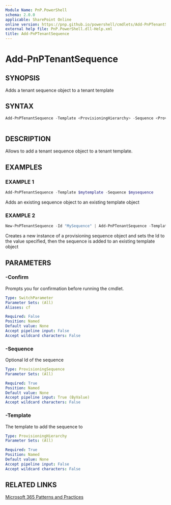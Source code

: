 ```yaml
---
Module Name: PnP.PowerShell
schema: 2.0.0
applicable: SharePoint Online
online version: https://pnp.github.io/powershell/cmdlets/Add-PnPTenantSequence.html
external help file: PnP.PowerShell.dll-Help.xml
title: Add-PnPTenantSequence
---
```

  
# Add-PnPTenantSequence

## SYNOPSIS
Adds a tenant sequence object to a tenant template

## SYNTAX

```powershell
Add-PnPTenantSequence -Template <ProvisioningHierarchy> -Sequence <ProvisioningSequence>  
 
```

## DESCRIPTION

Allows to add a tenant sequence object to a tenant template.

## EXAMPLES

### EXAMPLE 1
```powershell
Add-PnPTenantSequence -Template $mytemplate -Sequence $mysequence
```

Adds an existing sequence object to an existing template object

### EXAMPLE 2
```powershell
New-PnPTenantSequence -Id "MySequence" | Add-PnPTenantSequence -Template $template
```

Creates a new instance of a provisioning sequence object and sets the Id to the value specified, then the sequence is added to an existing template object

## PARAMETERS

### -Confirm
Prompts you for confirmation before running the cmdlet.

```yaml
Type: SwitchParameter
Parameter Sets: (All)
Aliases: cf

Required: False
Position: Named
Default value: None
Accept pipeline input: False
Accept wildcard characters: False
```

### -Sequence
Optional Id of the sequence

```yaml
Type: ProvisioningSequence
Parameter Sets: (All)

Required: True
Position: Named
Default value: None
Accept pipeline input: True (ByValue)
Accept wildcard characters: False
```

### -Template
The template to add the sequence to

```yaml
Type: ProvisioningHierarchy
Parameter Sets: (All)

Required: True
Position: Named
Default value: None
Accept pipeline input: False
Accept wildcard characters: False
```

## RELATED LINKS

[Microsoft 365 Patterns and Practices](https://aka.ms/m365pnp)


